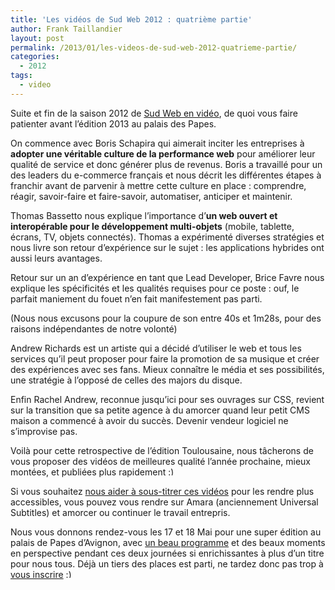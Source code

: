 ```yaml
---
title: 'Les vidéos de Sud Web 2012 : quatrième partie'
author: Frank Taillandier
layout: post
permalink: /2013/01/les-videos-de-sud-web-2012-quatrieme-partie/
categories:
  - 2012
tags:
  - video
---
```

Suite et fin de la saison 2012 de [Sud Web en vidéo][1], de quoi vous faire patienter avant l&rsquo;édition 2013 au palais des Papes.

On commence avec Boris Schapira qui aimerait inciter les entreprises à **adopter une véritable culture de la performance web** pour améliorer leur qualité de service et donc générer plus de revenus. Boris a travaillé pour un des leaders du e-commerce français et nous décrit les différentes étapes à franchir avant de parvenir à mettre cette culture en place : comprendre, réagir, savoir-faire et faire-savoir, automatiser, anticiper et maintenir.



Thomas Bassetto nous explique l&rsquo;importance d&rsquo;**un web ouvert et interopérable pour le développement multi-objets** (mobile, tablette, écrans, TV, objets connectés). Thomas a expérimenté diverses stratégies et nous livre son retour d&rsquo;expérience sur le sujet : les applications hybrides ont aussi leurs avantages.



Retour sur un an d&rsquo;expérience en tant que Lead Developer, Brice Favre nous explique les spécificités et les qualités requises pour ce poste : ouf, le parfait maniement du fouet n&rsquo;en fait manifestement pas parti.

(Nous nous excusons pour la coupure de son entre 40s et 1m28s, pour des raisons indépendantes de notre volonté)



Andrew Richards est un artiste qui a décidé d&rsquo;utiliser le web et tous les services qu&rsquo;il peut proposer pour faire la promotion de sa musique et créer des expériences avec ses fans. Mieux connaître le média et ses possibilités, une stratégie à l&rsquo;opposé de celles des majors du disque.



Enfin Rachel Andrew, reconnue jusqu&rsquo;ici pour ses ouvrages sur CSS, revient sur la transition que sa petite agence à du amorcer quand leur petit CMS maison a commencé à avoir du succès. Devenir vendeur logiciel ne s&rsquo;improvise pas.



Voilà pour cette retrospective de l&rsquo;édition Toulousaine, nous tâcherons de vous proposer des vidéos de meilleures qualité l&rsquo;année prochaine, mieux montées, et publiées plus rapidement <img src="http://sudweb.fr/blog/wp-includes/images/smilies/simple-smile.png" alt=":)" class="wp-smiley" style="height: 1em; max-height: 1em;" />

Si vous souhaitez [nous aider à sous-titrer ces vidéos][2] pour les rendre plus accessibles, vous pouvez vous rendre sur Amara (anciennement Universal Subtitles) et amorcer ou continuer le travail entrepris.

Nous vous donnons rendez-vous les 17 et 18 Mai pour une super édition au palais de Papes d&rsquo;Avignon, avec [un beau programme][3] et des beaux moments en perspective pendant ces deux journées si enrichissantes à plus d&rsquo;un titre pour nous tous. Déjà un tiers des places est parti, ne tardez donc pas trop à [vous inscrire][4] <img src="http://sudweb.fr/blog/wp-includes/images/smilies/simple-smile.png" alt=":)" class="wp-smiley" style="height: 1em; max-height: 1em;" />

 [1]: http://sudweb.fr/blog/tag/video/
 [2]: http://www.amara.org/fr/search/#/?q=Sud%20Web&video_lang=fr&langs=fr
 [3]: http://sudweb.fr/2013/#programme
 [4]: http://sudweb.fr/2013/#inscription